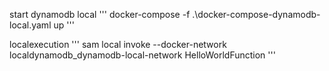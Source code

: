 start dynamodb local
'''
docker-compose -f .\docker-compose-dynamodb-local.yaml up 
'''

localexecution
'''
sam local invoke --docker-network localdynamodb_dynamodb-local-network HelloWorldFunction
'''